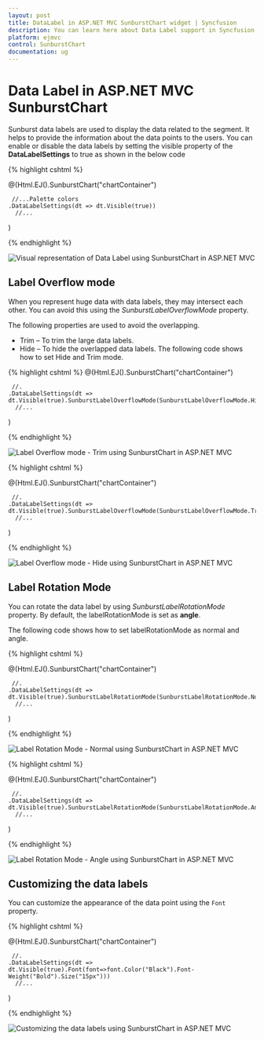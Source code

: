 ```yaml
---
layout: post
title: DataLabel in ASP.NET MVC SunburstChart widget | Syncfusion
description: You can learn here about Data Label support in Syncfusion ASP.NET MVC SunburstChart control and more details.
platform: ejmvc
control: SunburstChart
documentation: ug
---
```


# Data Label in ASP.NET MVC SunburstChart

Sunburst data labels are used to display the data related to the segment. It helps to provide the information about the data points to the users.
You can enable or disable the data labels by setting the visible property of the **DataLabelSettings** to true as shown in the below code

{% highlight cshtml %}

@(Html.EJ().SunburstChart("chartContainer")

     //...Palette colors
    .DataLabelSettings(dt => dt.Visible(true))
      //...
 )

{% endhighlight %}

![Visual representation of Data Label using SunburstChart in ASP.NET MVC](DataLabel_images/DataLabel_img1.png)

## Label Overflow mode

When you represent huge data with data labels, they may intersect each other. You can avoid this using the *SunburstLabelOverflowMode* property.

The following properties are used to avoid the overlapping.
*	Trim – To trim the large data labels.
*	Hide – To hide the overlapped data labels.
The following code shows how to set Hide and Trim mode.

{% highlight cshtml %}
@(Html.EJ().SunburstChart("chartContainer")

     //.
    .DataLabelSettings(dt => dt.Visible(true).SunburstLabelOverflowMode(SunburstLabelOverflowMode.Hide))
      //...
 )

 {% endhighlight %}

![Label Overflow mode - Trim using SunburstChart in ASP.NET MVC](DataLabel_images/DataLabel_img2.png) 

{% highlight cshtml %}

@(Html.EJ().SunburstChart("chartContainer")

     //.
    .DataLabelSettings(dt => dt.Visible(true).SunburstLabelOverflowMode(SunburstLabelOverflowMode.Trim))
      //...
 )

 {% endhighlight %}

![Label Overflow mode - Hide using SunburstChart in ASP.NET MVC](DataLabel_images/DataLabel_img3.png)

## Label Rotation Mode
You can rotate the data label by using *SunburstLabelRotationMode* property. By default, the labelRotationMode is set as **angle**. 

The following code shows how to set labelRotationMode as normal and angle.

{% highlight cshtml %}

@(Html.EJ().SunburstChart("chartContainer")

     //.
    .DataLabelSettings(dt => dt.Visible(true).SunburstLabelRotationMode(SunburstLabelRotationMode.Normal)
      //...
 )

 {% endhighlight %}

![Label Rotation Mode - Normal using SunburstChart in ASP.NET MVC](DataLabel_images/DataLabel_img4.png)

{% highlight cshtml %}

@(Html.EJ().SunburstChart("chartContainer")

     //.
    .DataLabelSettings(dt => dt.Visible(true).SunburstLabelRotationMode(SunburstLabelRotationMode.Angle)
      //...
 )

{% endhighlight %}

![Label Rotation Mode - Angle using SunburstChart in ASP.NET MVC](DataLabel_images/DataLabel_img5.png)
 
## Customizing the data labels

You can customize the appearance of the data point using the `Font` property.

{% highlight cshtml %}

@(Html.EJ().SunburstChart("chartContainer")

     //.
    .DataLabelSettings(dt => dt.Visible(true).Font(font=>font.Color("Black").Font-Weight("Bold").Size("15px")))
      //...
 )


{% endhighlight %}

![Customizing the data labels using SunburstChart in ASP.NET MVC](DataLabel_images/DataLabel_img6.png)
